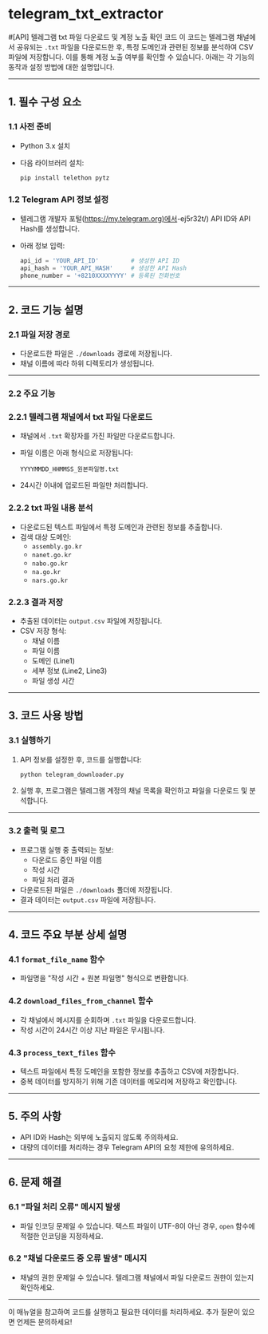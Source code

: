 # telegram_txt_extractor
#[API] 텔레그램 txt 파일 다운로드 및 계정 노출 확인 코드
이 코드는 텔레그램 채널에서 공유되는 `.txt` 파일을 다운로드한 후, 특정 도메인과 관련된 정보를 분석하여 CSV 파일에 저장합니다. 이를 통해 계정 노출 여부를 확인할 수 있습니다. 아래는 각 기능의 동작과 설정 방법에 대한 설명입니다.

---

## 1. **필수 구성 요소**

### 1.1 사전 준비

- Python 3.x 설치
- 다음 라이브러리 설치:
    
    ```bash
    pip install telethon pytz
    
    ```
    

### 1.2 Telegram API 정보 설정

- 텔레그램 개발자 포털([https://my.telegram.org)에서](https://my.telegram.xn--org)-ej5r32t/) API ID와 API Hash를 생성합니다.
- 아래 정보 입력:
    
    ```python
    api_id = 'YOUR_API_ID'         # 생성한 API ID
    api_hash = 'YOUR_API_HASH'     # 생성한 API Hash
    phone_number = '+8210XXXXYYYY' # 등록된 전화번호
    
    ```
    

---

## 2. **코드 기능 설명**

### 2.1 파일 저장 경로

- 다운로드한 파일은 `./downloads` 경로에 저장됩니다.
- 채널 이름에 따라 하위 디렉토리가 생성됩니다.

---

### 2.2 주요 기능

### 2.2.1 텔레그램 채널에서 txt 파일 다운로드

- 채널에서 `.txt` 확장자를 가진 파일만 다운로드합니다.
- 파일 이름은 아래 형식으로 저장됩니다:
    
    ```
    YYYYMMDD_HHMMSS_원본파일명.txt
    
    ```
    
- 24시간 이내에 업로드된 파일만 처리합니다.

### 2.2.2 txt 파일 내용 분석

- 다운로드된 텍스트 파일에서 특정 도메인과 관련된 정보를 추출합니다.
- 검색 대상 도메인:
    - `assembly.go.kr`
    - `nanet.go.kr`
    - `nabo.go.kr`
    - `na.go.kr`
    - `nars.go.kr`

### 2.2.3 결과 저장

- 추출된 데이터는 `output.csv` 파일에 저장됩니다.
- CSV 저장 형식:
    - 채널 이름
    - 파일 이름
    - 도메인 (Line1)
    - 세부 정보 (Line2, Line3)
    - 파일 생성 시간

---

## 3. **코드 사용 방법**

### 3.1 실행하기

1. API 정보를 설정한 후, 코드를 실행합니다:
    
    ```bash
    python telegram_downloader.py
    
    ```
    
2. 실행 후, 프로그램은 텔레그램 계정의 채널 목록을 확인하고 파일을 다운로드 및 분석합니다.

---

### 3.2 출력 및 로그

- 프로그램 실행 중 출력되는 정보:
    - 다운로드 중인 파일 이름
    - 작성 시간
    - 파일 처리 결과
- 다운로드된 파일은 `./downloads` 폴더에 저장됩니다.
- 결과 데이터는 `output.csv` 파일에 저장됩니다.

---

## 4. **코드 주요 부분 상세 설명**

### 4.1 `format_file_name` 함수

- 파일명을 "작성 시간 + 원본 파일명" 형식으로 변환합니다.

### 4.2 `download_files_from_channel` 함수

- 각 채널에서 메시지를 순회하며 `.txt` 파일을 다운로드합니다.
- 작성 시간이 24시간 이상 지난 파일은 무시됩니다.

### 4.3 `process_text_files` 함수

- 텍스트 파일에서 특정 도메인을 포함한 정보를 추출하고 CSV에 저장합니다.
- 중복 데이터를 방지하기 위해 기존 데이터를 메모리에 저장하고 확인합니다.

---

## 5. **주의 사항**

- API ID와 Hash는 외부에 노출되지 않도록 주의하세요.
- 대량의 데이터를 처리하는 경우 Telegram API의 요청 제한에 유의하세요.

---

## 6. **문제 해결**

### 6.1 "파일 처리 오류" 메시지 발생

- 파일 인코딩 문제일 수 있습니다. 텍스트 파일이 UTF-8이 아닌 경우, `open` 함수에 적절한 인코딩을 지정하세요.

### 6.2 "채널 다운로드 중 오류 발생" 메시지

- 채널의 권한 문제일 수 있습니다. 텔레그램 채널에서 파일 다운로드 권한이 있는지 확인하세요.

---

이 매뉴얼을 참고하여 코드를 실행하고 필요한 데이터를 처리하세요. 추가 질문이 있으면 언제든 문의하세요!
